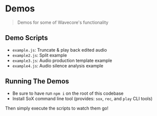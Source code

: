 # Demos
> Demos for some of Wavecore's functionality

## Demo Scripts
- `example.js`: Truncate & play back edited audio
- `example2.js`: Split example
- `example3.js`: Audio production template example
- `example4.js`: Audio silence analysis example

## Running The Demos

- Be sure to have run `npm i` on the root of this codebase
- Install SoX command line tool (provides: `sox`, `rec`, and `play` CLI tools)

Then simply execute the scripts to watch them go!
